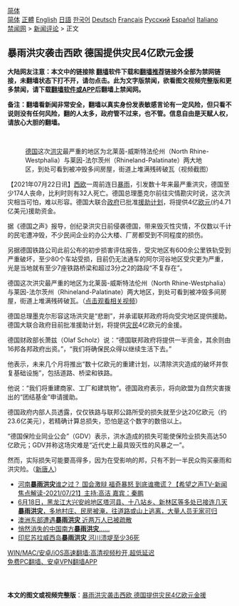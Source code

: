  <!-- 面包屑导航 --> <div class="breadcrumb"><!-- GTranslate: https://gtranslate.io/ -->  <div class="switcher notranslate">  <div class="selected">  <a href="#" onclick="return false;"> 简体</a>  </div>  <div class="option">  <a href="https://www.bannedbook.org" onclick="doGTranslate('zh-CN|zh-CN');jQuery('div.switcher div.selected a').html(jQuery(this).html());return false;" title="简体中文" class="nturl selected"> 简体</a>  <a href="https://www.bannedbook.org/zh-tw/" onclick="doGTranslate('zh-CN|zh-TW');jQuery('div.switcher div.selected a').html(jQuery(this).html());return false;" title="繁體中文" class="nturl"> 正體</a>  <a href="https://www.bannedbook.org/en/" onclick="doGTranslate('zh-CN|en');jQuery('div.switcher div.selected a').html(jQuery(this).html());return false;" title="English" class="nturl"> English</a>  <a href="https://www.bannedbook.org/ja/" onclick="doGTranslate('zh-CN|ja');jQuery('div.switcher div.selected a').html(jQuery(this).html());return false;" title="日本語" class="nturl"> 日語</a>  <a href="https://www.bannedbook.org/ko/" onclick="doGTranslate('zh-CN|ko');jQuery('div.switcher div.selected a').html(jQuery(this).html());return false;" title="한국어" class="nturl"> 한국어</a>  <a href="https://www.bannedbook.org/de/" onclick="doGTranslate('zh-CN|de');jQuery('div.switcher div.selected a').html(jQuery(this).html());return false;" title="Deutsch" class="nturl"> Deutsch</a>  <a href="https://www.bannedbook.org/fr/" onclick="doGTranslate('zh-CN|fr');jQuery('div.switcher div.selected a').html(jQuery(this).html());return false;" title="Français" class="nturl"> Français</a>  <a href="https://www.bannedbook.org/ru/" onclick="doGTranslate('zh-CN|ru');jQuery('div.switcher div.selected a').html(jQuery(this).html());return false;" title="Русский" class="nturl"> Русский</a>  <a href="https://www.bannedbook.org/es/" onclick="doGTranslate('zh-CN|es');jQuery('div.switcher div.selected a').html(jQuery(this).html());return false;" title="Español" class="nturl"> Español</a>  <a href="https://www.bannedbook.org/it/" onclick="doGTranslate('zh-CN|it');jQuery('div.switcher div.selected a').html(jQuery(this).html());return false;" title="Italiano" class="nturl"> Italiano</a>  </div>  </div>      <div class='breadcrumb-sub'><!-- Breadcrumb NavXT 6.3.0 --> <a href="https://www.bannedbook.org/" class="home">禁闻网</a> &gt; <a href="https://www.bannedbook.org/bnews/comments/" class="category">新闻评论</a> &gt; 正文</div></div><h2>暴雨洪灾袭击西欧 德国提供灾民4亿欧元金援</h2> <p class="notice"><b>大陆网友注意：本文中的链接除 <a href="https://github.com/bannedbook/fanqiang" >翻墙</a>软件下载和<a href="https://github.com/killgcd/justmysocks/blob/master/README.md">翻墙推荐</a>链接外全部为禁网链接，未翻墙状态下打不开，请勿点击。此为文字版禁闻，欲看图文视频完整版和更多禁闻，请下载<a href="https://github.com/bannedbook/fanqiang">翻墙软件或APP</a>后翻墙上禁闻网。</p><p>备注：翻墙看新闻非常安全，翻墙以真实身份发表敏感言论有一定风险，但只看不说则没有任何风险，翻的人太多，政府管不过来，也不管。信息自由是天赋人权，请放心大胆的翻墙。</b></p>  <div class="entry"> <br /> <figure><a href="https://i1.wp.com/upload-images-bucket-v64rleca837do.s3.eu-west-1.amazonaws.com/wp-content/uploads/2021/07/22190503/Screen-Shot-2021-07-22-at-15.03.11.png?fit=1698%2C916&#038;ssl=1" data-caption="德国这次洪灾最严重的地区为北莱茵-威斯特法伦州（North Rhine-Westphalia）与莱因-法尔茨州（Rhineland-Palatinate）两大地区，到处可看到被冲毁多间房屋，街道上堆满残砖破瓦（视频截图）"></a><figcaption class="wp-caption-text"><a href="https://www.bannedbook.org/bnews/tag/%e5%be%b7%e5%9b%bd/" class="st_tag internal_tag" rel="tag" title="标签 德国 下的日志">德国</a>这次<a href="https://www.bannedbook.org/bnews/tag/%e6%b4%aa%e7%81%be/" class="st_tag internal_tag" rel="tag" title="标签 洪灾 下的日志">洪灾</a>最严重的地区为北莱茵-威斯特法伦州（North Rhine-Westphalia）与莱因-法尔茨州（Rhineland-Palatinate）两大地区，到处可看到被冲毁多间房屋，街道上堆满残砖破瓦（视频截图）</figcaption></figure> <p>【2021年07月22日讯】<a href="https://www.bannedbook.org/bnews/tag/%e8%a5%bf%e6%ac%a7/" class="st_tag internal_tag" rel="tag" title="标签 西欧 下的日志">西欧</a>一周前连日<a href="https://www.bannedbook.org/bnews/tag/%E6%9A%B4%E9%9B%A8/" class="st_tag internal_tag" rel="tag" title="标签 暴雨 下的日志">暴雨</a>，引发数十年来最严重洪灾，德国至少174人丧命，比利时则有32人死亡。德国总理墨克尔前往灾情勘灾时说，这次洪灾相当可怕，难以形容。德国大联合<a href="https://www.bannedbook.org/bnews/tag/%e6%94%bf%e5%ba%9c/" class="st_tag internal_tag" rel="tag" title="标签 政府 下的日志">政府</a>已批准<a href="https://www.bannedbook.org/bnews/tag/%E6%8F%B4%E5%8A%A9%E8%AE%A1%E5%88%92/" class="st_tag internal_tag" rel="tag" title="标签 援助计划 下的日志">援助计划</a>，将提供4亿<a href="https://www.bannedbook.org/bnews/tag/%e6%ac%a7%e5%85%83/" class="st_tag internal_tag" rel="tag" title="标签 欧元 下的日志">欧元</a>(约4.71亿美元)援助资金。</p> <p>据《德国之声》报导，创纪录洪灾日前侵袭德国，带来毁灭性灾情，不仅数以千计的民宅遭冲毁，不少民间企业的办公大楼、厂房都受到不同程度的损伤。</p> <p>另据德国铁路公司此前公布的初步损害评估报告，受灾地区有600余公里铁轨受到严重破坏，至少80个车站受损，目前仍无法通车的阿尔河谷地区受灾更为严重，光是当地就有至少7座铁路桥梁和超过3分之2的路段“不复存在”。</p>  <p>德国这次洪灾最严重的地区为北莱茵-威斯特法伦州（North Rhine-Westphalia）与莱因-法尔茨州（Rhineland-Palatinate）两大地区，到处可看到被冲毁多间房屋，街道上堆满残砖破瓦。（<a href="https://www.youtube.com/watch?v=Bh8k34z2o8I">点击观看相关视频</a>）</p> <p>德国总理墨克尔形容这场洪灾是“悲剧”，并承诺联邦政府将向受灾地区提供援助。德国大联合政府目前批准援助计划，将提供<a href="https://www.bannedbook.org/bnews/tag/%E7%81%BE%E6%B0%91/" class="st_tag internal_tag" rel="tag" title="标签 灾民 下的日志">灾民</a>4亿欧元的金援。</p> <p>德国财政部长萧兹（Olaf Scholz）说：“德国联邦政府将提供一半资金，其余则由16邦各邦政府出资。”，“我们将确保民众得以继续生活下去。”</p>  <p>他表示，未来几个月将推出“数十亿欧元的重建计划，以清除洪灾造成的破坏并恢复基础设施”，包括道路、桥梁和铁路。</p> <p>他说：“我们将重建商家、工厂和建筑物”。德国政府表示，将向欧盟为自然灾害拨出的“团结基金”申请援助。</p> <p>德国政府内部人员透露，仅仅铁路与联邦公路所受的损失就至少达20亿欧元（约23.6亿美元），若精确计算总损失，恐怕是这个数字的数倍以上。</p>  <p>“德国保险业同业公会”（GDV）表示，洪水造成的损失可能使保险业损失高达50亿欧元；GDV并称这场灾难是“近代史上最具毁灭性的风暴之一”。</p> <p>然而，实际损失可能要高得多，因为在受影响的邦，只有不到一半民众购买豪雨和洪灾险。（<span class='wp_keywordlink_affiliate'><a href="https://www.ntdtv.com/" title="新唐人">新唐人</a></span>）</p> <ul class='op-related-articles' title='相关阅读'> <li><a href='https://www.bannedbook.org/bnews/comments/20210722/1591760.html' target='_blank'>河南<b>暴雨洪灾</b>谁之过？ 国会激辩 福奇暴怒 到底谁撒谎？【希望之声TV-新闻焦点解读-2021/07/21】主持:高洁  嘉宾：秦鹏</a></li> <li><a href='https://www.bannedbook.org/bnews/bannedvideo/20210618/1569288.html' target='_blank'>6月18日，黑龙江大兴安岭地区塔河县、十八站乡、新林区等多处已接连几天<b>暴雨洪灾</b>，多地村庄、民房被淹，往道路或山上逃离，大量人员无家可归</a></li> <li><a href='https://www.bannedbook.org/bnews/baitai/20210323/1511035.html' target='_blank'>澳洲东部遭遇<b>暴雨洪灾</b> 近两万人已被疏散</a></li> <li><a href='https://www.bannedbook.org/bnews/comments/20200611/1371034.html' target='_blank'>悄然消失的中国南方<b>暴雨洪灾</b>……</a></li> <li><a href='https://www.bannedbook.org/bnews/worldnews/20200718/1362771.html' target='_blank'>印尼苏拉威西岛<b>暴雨洪灾</b> 河川溃堤至少36死</a></li> </ul> <p class="texttj"> <a href="https://github.com/bannedbook/fanqiang/wiki/V2ray%E6%9C%BA%E5%9C%BA" target="_blank">WIN/MAC/安卓/iOS高速翻墙:高清视频秒开,超低延迟</a><br/> <a href="https://github.com/bannedbook/fanqiang/wiki/%E7%A6%81%E9%97%BB%E7%BD%91%E5%AE%89%E5%8D%93%E7%BF%BB%E5%A2%99%E6%96%B0%E9%97%BBAPP" target="_blank">免费PC翻墙、安卓VPN翻墙APP</a></p> <p>&nbsp;</p><a name='sharetosocial'></a>  <div style="margin-bottom:5px;padding-bottom:5px;clear:both"> <div id="archive-pix-1" class="banner-ads"> <!-- AuctionX Display platform tag START --> <div id="26318x728x90x621x_ADSLOT2" clicktrack="%%CLICK_URL_ESC%%"></div> <!-- AuctionX Display platform tag END --> </div> <div id="archive-pix-2" class="banner-ads"> <!-- AuctionX Display platform tag START --> <div id="26315x300x250x621x_ADSLOT2" clicktrack="%%CLICK_URL_ESC%%"></div> <!-- AuctionX Display platform tag END --> </div> </div>  <div id="archive-pix-1" class="banner-ads"> <!-- AuctionX Display platform tag START --> <div id="26318x728x90x621x_ADSLOT3" clicktrack="%%CLICK_URL_ESC%%"></div> <!-- AuctionX Display platform tag END --> </div> <div><b>本文的图文或视频完整版</b>：<a href='https://www.bannedbook.org/bnews/comments/20210723/1592396.html'>暴雨洪灾袭击西欧 德国提供灾民4亿欧元金援</a></div>  </div><!--END ENTRY--> 